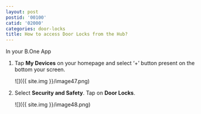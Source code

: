```yaml
---
layout: post
postid: '00100'
catid: '02000'
categories: door-locks
title: How to access Door Locks from the Hub?
---
```


In your B.One App

1. Tap **My Devices** on your homepage and select ‘+’ button present on the bottom your screen.

    ![]({{ site.img }}/image47.png)

2. Select **Security and Safety**. Tap on **Door Locks**.

    ![]({{ site.img }}/image48.png)